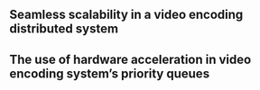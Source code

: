 ## Seamless scalability in a video encoding distributed system

## The use of hardware acceleration in video encoding system’s priority queues